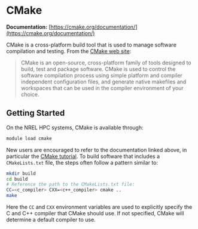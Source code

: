 # CMake

**Documentation:** [https://cmake.org/documentation/](https://cmake.org/documentation/)

CMake is a cross-platform build tool that is used to manage software compilation and testing.  From the [CMake web site](https://cmake.org/):

> CMake is an open-source, cross-platform family of tools designed to build, test and package software. CMake is used to control the software compilation process using simple platform and compiler independent configuration files, and generate native makefiles and workspaces that can be used in the compiler environment of your choice.

## Getting Started

On the NREL HPC systems, CMake is available through:

```bash
module load cmake
```

New users are encouraged to refer to the documentation linked above, in particular the [CMake tutorial](https://cmake.org/cmake/help/latest/guide/tutorial/index.html).  To build software that includes a `CMakeLists.txt` file, the steps often follow a pattern similar to:

```bash
mkdir build
cd build
# Reference the path to the CMakeLists.txt file:
CC=<c_compiler> CXX=<c++_compiler> cmake ..
make
```

Here the `CC` and `CXX` environment variables are used to explicitly specify the C and C++ compiler that CMake should use.  If not specified, CMake will determine a default compiler to use.
